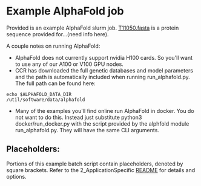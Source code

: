 # Example AlphaFold job

Provided is an example AlphaFold slurm job. [T11050.fasta](./T1050.fasta) is a protein sequence provided 
for...(need info here).

A couple notes on running AlphaFold:

- AlphaFold does not currently support nvidia H100 cards. So you'll want to use any of our A100 or V100 GPU nodes.
- CCR has downloaded the full genetic databases and model parameters and the path is automatically included when running run_alphafold.py. The full path can be found here:
```
echo $ALPHAFOLD_DATA_DIR
/util/software/data/alphafold
```
- Many of the examples you'll find online run AlphaFold in docker. You do not want to do this. Instead just substitute python3 docker/run_docker.py with the script provided by the alphfold module 
run_alphafold.py. They will have the same CLI arguments.

## Placeholders:

Portions of this example batch script contain placeholders, denoted by square brackets. Refer to the 2_ApplicationSpecific 
[README](../README.md) for details and options.
